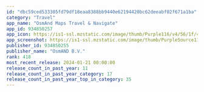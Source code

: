 ```yaml
---
id: "dbc59ced533305fd79df18eaa8388bb9440e62194420bc62deeabf02f671a1ba"
category: "Travel"
app_name: "OsmAnd Maps Travel & Navigate"
app_id: 934850257
app_icon: https://is1-ssl.mzstatic.com/image/thumb/Purple116/v4/56/1f/47/561f47b7-3d20-49a5-a0c9-aec17e78986b/AppIcon-0-1x_U007emarketing-0-10-0-0-85-220-0.png/1024x1024bb.png
app_screenshot: https://is1-ssl.mzstatic.com/image/thumb/PurpleSource116/v4/0c/9b/1b/0c9b1b9f-72fc-e03e-1153-2a24300cbc8a/9b7fd113-e6b2-46ba-ba7b-0d4b03b8e18f_1.png/1242x2688bb.png
publisher_id: 934850255
publisher_name: "OsmAND B.V."
rank: 418
most_recent_release: 2024-01-21 00:00:00
release_count_in_past_year: 11
release_count_in_past_year_category: 17
release_count_in_past_year_top_in_category: 35
---
```

